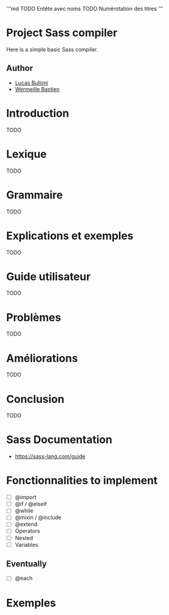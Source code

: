 '''md
TODO Entête avec noms
TODO Numérotation des titres
'''

# Project Sass compiler

Here is a simple basic Sass compiler.

## Author
- [Lucas Bulloni](https://github.com/bull0n)
- [Wermeille Bastien](https://github.com/Ph0tonic/)


# Introduction
TODO

# Lexique
TODO

# Grammaire
TODO

# Explications et exemples
TODO

# Guide utilisateur
TODO

# Problèmes
TODO

# Améliorations
TODO

# Conclusion
TODO


# Sass Documentation

- https://sass-lang.com/guide

# Fonctionnalities to implement
- [ ] @import
- [ ] @if / @elseif
- [ ] @while
- [ ] @mixin / @include
- [ ] @extend
- [ ] Operators
- [ ] Nested
- [ ] Variables

## Eventually
- [ ] @each

# Exemples 